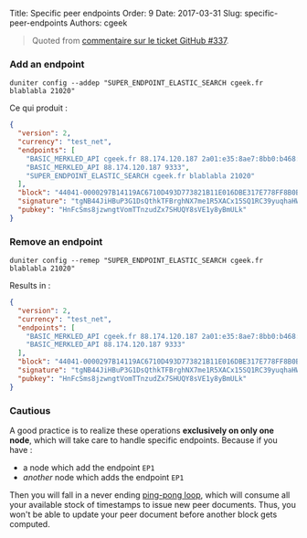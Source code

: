 Title: Specific peer endpoints
Order: 9
Date: 2017-03-31
Slug: specific-peer-endpoints
Authors: cgeek

> Quoted from [commentaire sur le ticket GitHub #337](https://github.com/duniter/duniter/issues/337#issuecomment-251380492).

### Add an endpoint

```
duniter config --addep "SUPER_ENDPOINT_ELASTIC_SEARCH cgeek.fr blablabla 21020"
```

Ce qui produit :

```json
{
  "version": 2,
  "currency": "test_net",
  "endpoints": [
    "BASIC_MERKLED_API cgeek.fr 88.174.120.187 2a01:e35:8ae7:8bb0:b468:a0c:a607:379f 9330",
    "BASIC_MERKLED_API 88.174.120.187 9333",
    "SUPER_ENDPOINT_ELASTIC_SEARCH cgeek.fr blablabla 21020"
  ],
  "block": "44041-0000297B14119AC6710D493D773821B11E016DBE317E778FF8B0B5BC347B8039",
  "signature": "tgNB44JiHBuP3G1DsQthkTFBrghNX7me1R5XACx15SQ1RC39yuqhaHWhy94rYttJRgsWNPOQPRmfuEDs6bM7BQ==",
  "pubkey": "HnFcSms8jzwngtVomTTnzudZx7SHUQY8sVE1y8yBmULk"
}
```

### Remove an endpoint

```
duniter config --remep "SUPER_ENDPOINT_ELASTIC_SEARCH cgeek.fr blablabla 21020"
```

Results in : 

```json
{
  "version": 2,
  "currency": "test_net",
  "endpoints": [
    "BASIC_MERKLED_API cgeek.fr 88.174.120.187 2a01:e35:8ae7:8bb0:b468:a0c:a607:379f 9330",
    "BASIC_MERKLED_API 88.174.120.187 9333"
  ],
  "block": "44041-0000297B14119AC6710D493D773821B11E016DBE317E778FF8B0B5BC347B8039",
  "signature": "tgNB44JiHBuP3G1DsQthkTFBrghNX7me1R5XACx15SQ1RC39yuqhaHWhy94rYttJRgsWNPOQPRmfuEDs6bM7BQ==",
  "pubkey": "HnFcSms8jzwngtVomTTnzudZx7SHUQY8sVE1y8yBmULk"
}
```

### Cautious

A good practice is to realize these operations **exclusively on only one node**, which will take care to handle specific endpoints. Because if you have : 

* a node which add the endpoint `EP1`
* *another* node which adds the endpoint `EP1`

Then you will fall in a never ending [ping-pong loop](/cles-partagees#le-stock-de-blockstamp), which will consume all your available stock of timestamps to issue new peer documents. Thus, you won't be able to update your peer document before another block gets computed.
